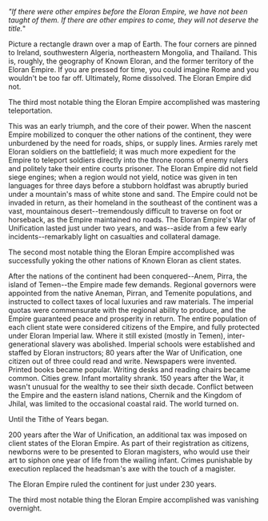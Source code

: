 *"If there were other empires before the Eloran Empire, we have not been taught of them. If there are other empires to come, they will not deserve the title.*"

Picture a rectangle drawn over a map of Earth. The four corners are pinned to Ireland, southwestern Algeria, northeastern Mongolia, and Thailand. This is, roughly, the geography of Known Eloran, and the former territory of the Eloran Empire. If you are pressed for time, you could imagine Rome and you wouldn't be too far off. Ultimately, Rome dissolved. The Eloran Empire did not.

The third most notable thing the Eloran Empire accomplished was mastering teleportation. 

This was an early triumph, and the core of their power. When the nascent Empire mobilized to conquer the other nations of the continent, they were unburdened by the need for roads, ships, or supply lines. Armies rarely met Eloran soldiers on the battlefield; it was much more expedient for the Empire to teleport soldiers directly into the throne rooms of enemy rulers and politely take their entire courts prisoner. The Eloran Empire did not field siege engines; when a region would not yield, notice was given in ten languages for three days before a stubborn holdfast was abruptly buried under a mountain's mass of white stone and sand. The Empire could not be invaded in return, as their homeland in the southeast of the continent was a vast, mountainous desert--tremendously difficult to traverse on foot or horseback, as the Empire maintained no roads. The Eloran Empire's War of Unification lasted just under two years, and was--aside from a few early incidents--remarkably light on casualties and collateral damage. 

The second most notable thing the Eloran Empire accomplished was successfully yoking the other nations of Known Eloran as client states.  

After the nations of the continent had been conquered--Anem, Pirra, the island of Temen--the Empire made few demands. Regional governors were appointed from the native Aneman, Pirran, and Temenite populations, and instructed to collect taxes of local luxuries and raw materials. The imperial quotas were commensurate with the regional ability to produce, and the Empire guaranteed peace and prosperity in return. The entire population of each client state were considered citizens of the Empire, and fully protected under Eloran Imperial law. Where it still existed (mostly in Temen), inter-generational slavery was abolished. Imperial schools were established and staffed by Eloran instructors; 80 years after the War of Unification, one citizen out of three could read and write. Newspapers were invented. Printed books became popular. Writing desks and reading chairs became common. Cities grew. Infant mortality shrank. 150 years after the War, it wasn't unusual for the wealthy to see their sixth decade. Conflict between the Empire and the eastern island nations, Chernik and the Kingdom of Jhilal, was limited to the occasional coastal raid. The world turned on.

Until the Tithe of Years began.

200 years after the War of Unification, an additional tax was imposed on client states of the Eloran Empire. As part of their registration as citizens, newborns were to be presented to Eloran magisters, who would use their art to siphon one year of life from the wailing infant. Crimes punishable by execution replaced the headsman's axe with the touch of a magister. 



The Eloran Empire ruled the continent for just under 230 years.

The third most notable thing the Eloran Empire accomplished was vanishing overnight.